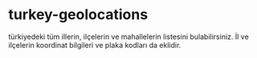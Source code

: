 # turkey-geolocations
türkiyedeki tüm illerin, ilçelerin ve mahallelerin listesini bulabilirsiniz. İl ve ilçelerin koordinat bilgileri ve plaka kodları da eklidir.
